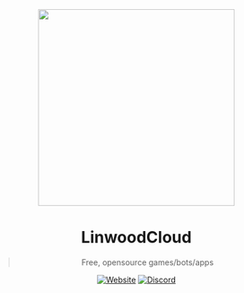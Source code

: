 <div align="center">

  
<img src="https://github.com/LinwoodCloud/website/blob/main/public/Linwood.png?raw=true" width="350px" />


# LinwoodCloud

> Free, opensource games/bots/apps

[![Website](https://img.shields.io/badge/VISIT-WEBSITE-35EF53?style=for-the-badge&logo=data:image/svg+xml;base64,PHN2ZyB4bWxucz0iaHR0cDovL3d3dy53My5vcmcvMjAwMC9zdmciIHdpZHRoPSIxOTIiIGhlaWdodD0iMTkyIiBmaWxsPSIjMzVlZjUzIiB2aWV3Qm94PSIwIDAgMjU2IDI1NiI%2BPHJlY3Qgd2lkdGg9IjI1NiIgaGVpZ2h0PSIyNTYiIGZpbGw9Im5vbmUiPjwvcmVjdD48Y2lyY2xlIGN4PSIxMjgiIGN5PSIxMjgiIHI9Ijk2IiBmaWxsPSJub25lIiBzdHJva2U9IiMzNWVmNTMiIHN0cm9rZS1taXRlcmxpbWl0PSIxMCIgc3Ryb2tlLXdpZHRoPSIxNiI%2BPC9jaXJjbGU%2BPGxpbmUgeDE9IjM3LjQ2Njc5IiB5MT0iOTYiIHgyPSIyMTguNTMxNzQiIHkyPSI5NiIgZmlsbD0ibm9uZSIgc3Ryb2tlPSIjMzVlZjUzIiBzdHJva2UtbGluZWNhcD0icm91bmQiIHN0cm9rZS1saW5lam9pbj0icm91bmQiIHN0cm9rZS13aWR0aD0iMTYiPjwvbGluZT48bGluZSB4MT0iMzcuNDcwNTciIHkxPSIxNjAiIHgyPSIyMTguNTM0NDgiIHkyPSIxNjAiIGZpbGw9Im5vbmUiIHN0cm9rZT0iIzM1ZWY1MyIgc3Ryb2tlLWxpbmVjYXA9InJvdW5kIiBzdHJva2UtbGluZWpvaW49InJvdW5kIiBzdHJva2Utd2lkdGg9IjE2Ij48L2xpbmU%2BPGVsbGlwc2UgY3g9IjEyOCIgY3k9IjEyOCIgcng9IjQwIiByeT0iOTMuNDIyOTQiIGZpbGw9Im5vbmUiIHN0cm9rZT0iIzM1ZWY1MyIgc3Ryb2tlLW1pdGVybGltaXQ9IjEwIiBzdHJva2Utd2lkdGg9IjE2Ij48L2VsbGlwc2U%2BPC9zdmc%2B)](https://linwood.dev)
[![Discord](https://img.shields.io/badge/VISIT-DISCORD-35EF53?style=for-the-badge&logo=discord&logoColor=35EF53)](https://linwood.dev)

</div>